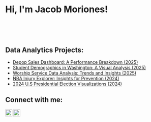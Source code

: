<h1>Hi, I'm Jacob Moriones! <br/>
<br><br>
<h2>Data Analytics Projects:</h2>

  - [Depop Sales Dashboard: A Performance Breakdown (2025)](https://github.com/moriojac/DepopProject/tree/main) 
  - [Student Demographics in Washington: A Visual Analysis (2025)](https://github.com/moriojac/WAstudentsProject/tree/main) 
  - [Worship Service Data Analysis: Trends and Insights (2025)](https://github.com/moriojac/WorshipProject/tree/main)
  - [NBA Injury Explorer: Insights for Prevention (2024)](https://github.com/moriojac/InjuryProject/tree/main)
  - [2024 U.S Presidential Election Visualizations (2024)](https://github.com/moriojac/2024ElectionProject/tree/main)


<h2> Connect with me:</h2>

[<img align="left" alt="JoshMadakor | LinkedIn" width="22px" src="https://cdn.jsdelivr.net/npm/simple-icons@v3/icons/linkedin.svg" />][linkedin]
[<img align="left" alt="JoshMadakor | Instagram" width="22px" src="https://cdn.jsdelivr.net/npm/simple-icons@v3/icons/instagram.svg" />][instagram]

[instagram]: https://www.instagram.com/moriojac/
[linkedin]: https://www.linkedin.com/in/jacob-moriones-2694232bb



